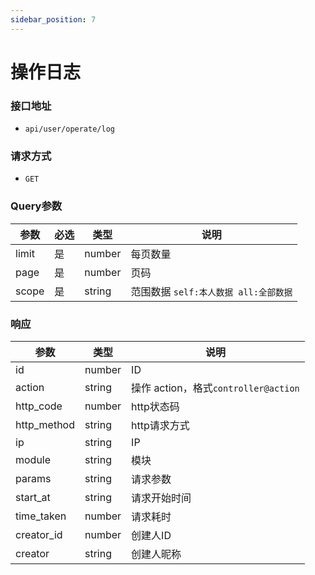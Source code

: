 ```yaml
---
sidebar_position: 7
---
```

# 操作日志

### 接口地址
- `api/user/operate/log`

### 请求方式
- `GET`

### Query参数
|参数|必选|类型|说明|
|----|----|----|----|
|limit|是|number|每页数量|
|page|是|number|页码|
|scope|是|string|范围数据 `self:本人数据 all:全部数据`|

### 响应
|参数|类型|说明|
|----|----|----|
|id|number|ID|
|action|string|操作 action，格式`controller@action`|
|http_code|number|http状态码|
|http_method|string|http请求方式|
|ip|string|IP|
|module|string|模块|
|params|string|请求参数|
|start_at|string|请求开始时间|
|time_taken|number|请求耗时|
|creator_id|number|创建人ID|
|creator|string|创建人昵称 |